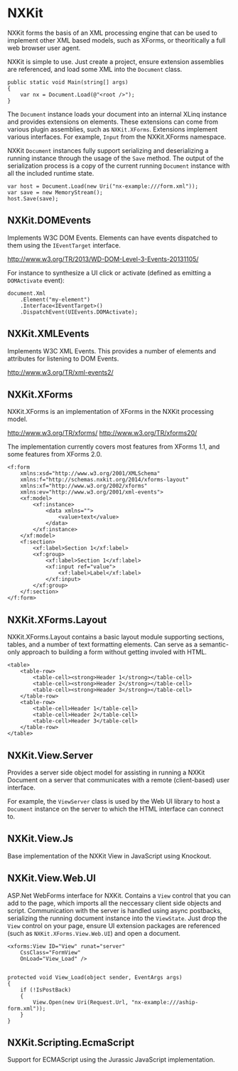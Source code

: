 NXKit
==========

NXKit forms the basis of an XML processing engine that can be used to implement other XML based models, such as XForms, or theoritically a full web browser user agent.

NXKit is simple to use. Just create a project, ensure extension assemblies are referenced, and load some XML into the `Document` class.

    public static void Main(string[] args)
    {
        var nx = Document.Load(@"<root />");
    }

The `Document` instance loads your document into an internal XLinq instance and provides extensions on elements. These extensions can come from various plugin assemblies, such as `NXKit.XForms`.
Extensions implement various interfaces. For example, `Input` from the NXKit.XForms namespace.

NXKit `Document` instances fully support serializing and deserializing a running instance through the usage of the `Save` method. The output of the serialization process is a copy of the current running `Document` instance with all the included runtime state.

    var host = Document.Load(new Uri("nx-example:///form.xml"));
    var save = new MemoryStream();
    host.Save(save);


NXKit.DOMEvents
----------

Implements W3C DOM Events. Elements can have events dispatched to them using the `IEventTarget` interface.

http://www.w3.org/TR/2013/WD-DOM-Level-3-Events-20131105/

For instance to synthesize a UI click or activate (defined as emitting a `DOMActivate` event):

    document.Xml
        .Element("my-element")
        .Interface<IEventTarget>()
        .DispatchEvent(UIEvents.DOMActivate);


NXKit.XMLEvents
----------

Implements W3C XML Events. This provides a number of elements and attributes for listening to DOM Events.

http://www.w3.org/TR/xml-events2/

NXKit.XForms
----------

NXKit.XForms is an implementation of XForms in the NXKit processing model.

http://www.w3.org/TR/xforms/
http://www.w3.org/TR/xforms20/

The implementation currently covers most features from XForms 1.1, and some features from XForms 2.0.

    <f:form 
        xmlns:xsd="http://www.w3.org/2001/XMLSchema"
        xmlns:f="http://schemas.nxkit.org/2014/xforms-layout"
        xmlns:xf="http://www.w3.org/2002/xforms"
        xmlns:ev="http://www.w3.org/2001/xml-events">
        <xf:model>
            <xf:instance>
                <data xmlns="">
                    <value>text</value>
                </data>
            </xf:instance>
        </xf:model>
        <f:section>
            <xf:label>Section 1</xf:label>
            <xf:group>
                <xf:label>Section 1</xf:label>
                <xf:input ref="value">
                    <xf:label>Label</xf:label>
                </xf:input>
            </xf:group>
        </f:section>
    </f:form>


NXKit.XForms.Layout
----------

NXKit.XForms.Layout contains a basic layout module supporting sections, tables, and a number of text formatting elements. Can serve as a semantic-only approach to building a form without getting involed with HTML.

    <table>
        <table-row>
            <table-cell><strong>Header 1</strong></table-cell>
            <table-cell><strong>Header 2</strong></table-cell>
            <table-cell><strong>Header 3</strong></table-cell>
        </table-row>
        <table-row>
            <table-cell>Header 1</table-cell>
            <table-cell>Header 2</table-cell>
            <table-cell>Header 3</table-cell>
        </table-row>
    </table>

NXKit.View.Server
----------

Provides a server side object model for assisting in running a NXKit Document on a server that communicates with a remote (client-based) user interface.

For example, the `ViewServer` class is used by the Web UI library to host a `Document` instance on the server to which the HTML interface can connect to.

NXKit.View.Js
----------

Base implementation of the NXKit View in JavaScript using Knockout.


NXKit.View.Web.UI
----------

ASP.Net WebForms interface for NXKit. Contains a `View` control that you can add to the page, which imports all the neccessary client side objects and script. Communication with the server is handled using async postbacks, serializing the running document instance into the `ViewState`. Just drop the `View` control on your page, ensure UI extension packages are referenced (such as `NXKit.XForms.View.Web.UI`) and open a document.

    <xforms:View ID="View" runat="server"
        CssClass="FormView"
        OnLoad="View_Load" />


    protected void View_Load(object sender, EventArgs args)
    {
        if (!IsPostBack)
        {
            View.Open(new Uri(Request.Url, "nx-example:///aship-form.xml"));
        }
    }

NXKit.Scripting.EcmaScript
----------

Support for ECMAScript using the Jurassic JavaScript implementation.
